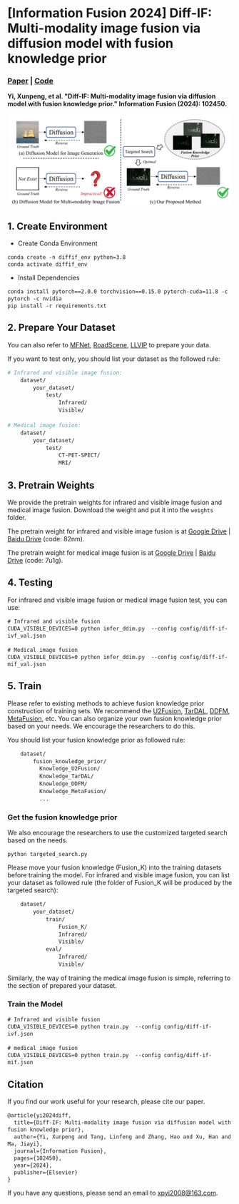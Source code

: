 # [Information Fusion 2024] Diff-IF: Multi-modality image fusion via diffusion model with fusion knowledge prior
### [Paper](https://www.sciencedirect.com/science/article/pii/S1566253524002288) | [Code](https://github.com/XunpengYi/Diff-IF)

**Yi, Xunpeng, et al. "Diff-IF: Multi-modality image fusion via diffusion model with fusion knowledge prior." 
Information Fusion (2024): 102450.**

![Image](assert/diffusion.png)

## 1. Create Environment
- Create Conda Environment
```
conda create -n diffif_env python=3.8
conda activate diffif_env
```
- Install Dependencies
```
conda install pytorch==2.0.0 torchvision==0.15.0 pytorch-cuda=11.8 -c pytorch -c nvidia
pip install -r requirements.txt
```

## 2. Prepare Your Dataset

You can also refer to [MFNet](https://www.mi.t.utokyo.ac.jp/static/projects/mil_multispectral/), [RoadScene](https://github.com/hanna-xu/RoadScene), [LLVIP](https://github.com/bupt-ai-cz/LLVIP) to prepare your data. 

If you want to test only, you should list your dataset as the followed rule:
```bash
# Infrared and visible image fusion:
    dataset/
        your_dataset/
            test/
                Infrared/
                Visible/
                
# Medical image fusion:
    dataset/
        your_dataset/
            test/
                CT-PET-SPECT/
                MRI/
```

## 3. Pretrain Weights
We provide the pretrain weights for infrared and visible image fusion and medical image fusion. Download the weight and put it into the `weights` folder.

The pretrain weight for infrared and visible image fusion is at [Google Drive](https://drive.google.com/file/d/18UBD4C9w-KNvAF1oowSV0dMTYbj6NdF-/view?usp=sharing) | [Baidu Drive](https://pan.baidu.com/s/1yc-pvp_Ow8slS-RufzOwdg) (code: 82nm).

The pretrain weight for medical image fusion is at [Google Drive](https://drive.google.com/file/d/1R3k_AEQ0TDrNuHoep_83G_omGg90xoPu/view?usp=sharing) | [Baidu Drive](https://pan.baidu.com/s/10CJEWmCozWnt0Ik2fCXLqQ) (code: 7u1g).

## 4. Testing
For infrared and visible image fusion or medical image fusion test, you can use:
```shell
# Infrared and visible fusion
CUDA_VISIBLE_DEVICES=0 python infer_ddim.py  --config config/diff-if-ivf_val.json

# Medical image fusion
CUDA_VISIBLE_DEVICES=0 python infer_ddim.py  --config config/diff-if-mif_val.json
```


## 5. Train
Please refer to existing methods to achieve fusion knowledge prior construction of training sets. We recommend the [U2Fusion](https://github.com/hanna-xu/U2Fusion), [TarDAL](https://github.com/JinyuanLiu-CV/TarDAL), [DDFM](https://github.com/Zhaozixiang1228/MMIF-DDFM), [MetaFusion](https://github.com/wdzhao123/MetaFusion), etc.
You can also organize your own fusion knowledge prior based on your needs. We encourage the researchers to do this.

You should list your fusion knowledge prior as followed rule:
```bash
    dataset/
        fusion_knowledge_prior/
          Knowledge_U2Fusion/
          Knowledge_TarDAL/
          Knowledge_DDFM/
          Knowledge_MetaFusion/
          ...
```

### Get the fusion knowledge prior
We also encourage the researchers to use the customized targeted search based on the needs.
```shell
python targeted_search.py
```
Please move your fusion knowledge (Fusion_K) into the training datasets before training the model. For infrared and visible image fusion, you can list your dataset as followed rule (the folder of Fusion_K will be produced by the targeted search):
```bash
    dataset/
        your_dataset/
            train/
                Fusion_K/
                Infrared/
                Visible/
            eval/
                Infrared/
                Visible/
```
Similarly, the way of training the medical image fusion is simple, referring to the section of prepared your dataset.

### Train the Model
```shell
# Infrared and visible fusion
CUDA_VISIBLE_DEVICES=0 python train.py  --config config/diff-if-ivf.json

# medical image fusion
CUDA_VISIBLE_DEVICES=0 python train.py  --config config/diff-if-mif.json
```
 

## Citation
If you find our work useful for your research, please cite our paper. 
```
@article{yi2024diff,
  title={Diff-IF: Multi-modality image fusion via diffusion model with fusion knowledge prior},
  author={Yi, Xunpeng and Tang, Linfeng and Zhang, Hao and Xu, Han and Ma, Jiayi},
  journal={Information Fusion},
  pages={102450},
  year={2024},
  publisher={Elsevier}
}
```
If you have any questions, please send an email to xpyi2008@163.com. 